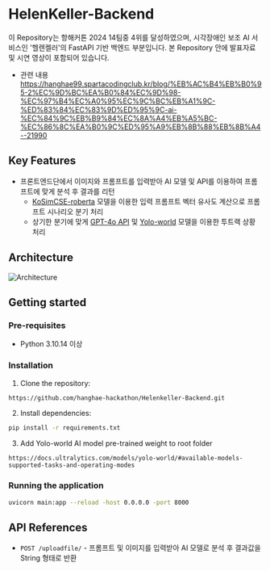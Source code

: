 # HelenKeller-Backend

이 Repository는 항해커톤 2024 14팀중 4위를 달성하였으며, 시각장애인 보조 AI 서비스인 '헬렌켈러'의 FastAPI 기반 백엔드 부분입니다.
본 Repository 안에 발표자료 및 시연 영상이 포함되어 있습니다.

- 관련 내용
https://hanghae99.spartacodingclub.kr/blog/%EB%AC%B4%EB%B0%95-2%EC%9D%BC%EA%B0%84%EC%9D%98-%EC%97%B4%EC%A0%95%EC%9C%BC%EB%A1%9C-%ED%83%84%EC%83%9D%ED%95%9C-ai-%EC%84%9C%EB%B9%84%EC%8A%A4%EB%A5%BC-%EC%86%8C%EA%B0%9C%ED%95%A9%EB%8B%88%EB%8B%A4--21990 

## Key Features
- 프론트엔드단에서 이미지와 프롬프트를 입력받아 AI 모델 및 API를 이용하여 프롬프트에 맞게 분석 후 결과를 리턴
    - [KoSimCSE-roberta](https://huggingface.co/BM-K/KoSimCSE-roberta) 모델을 이용한 입력 프롬프트 벡터 유사도 계산으로 프롬프트 시나리오 분기 처리
    - 상기한 분기에 맞게 [GPT-4o API](https://platform.openai.com/) 및 [Yolo-world](https://docs.ultralytics.com/models/yolo-world/#available-models-supported-tasks-and-operating-modes) 모델을 이용한 투트랙 상황 처리

## Architecture

![Architecture](https://github.com/hanghae-hackathon/Helenkeller-Backend/blob/main/Architecture.jpg)


## Getting started

### Pre-requisites
- Python 3.10.14 이상

### Installation

1. Clone the repository:
```bash
https://github.com/hanghae-hackathon/Helenkeller-Backend.git
```

2. Install dependencies:
```bash
pip install -r requirements.txt
```

3. Add Yolo-world AI model pre-trained weight to root folder
```
https://docs.ultralytics.com/models/yolo-world/#available-models-supported-tasks-and-operating-modes
```

### Running the application
```bash
uvicorn main:app --reload -host 0.0.0.0 -port 8000
```

## API References

- `POST /uploadfile/` - 프롬프트 및 이미지를 입력받아 AI 모델로 분석 후 결과값을 String 형태로 반환
